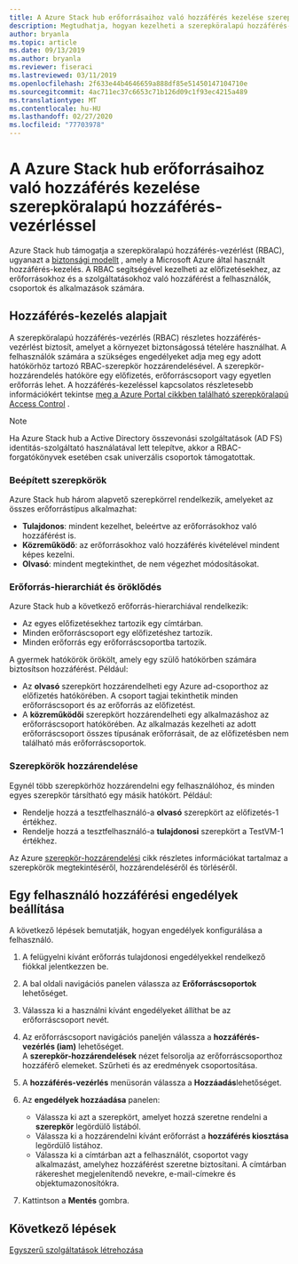 ```yaml
---
title: A Azure Stack hub erőforrásaihoz való hozzáférés kezelése szerepköralapú hozzáférés-vezérléssel
description: Megtudhatja, hogyan kezelheti a szerepköralapú hozzáférés-vezérlés (RBAC) engedélyeit rendszergazdaként vagy bérlőként Azure Stack központban.
author: bryanla
ms.topic: article
ms.date: 09/13/2019
ms.author: bryanla
ms.reviewer: fiseraci
ms.lastreviewed: 03/11/2019
ms.openlocfilehash: 2f633e44b4646659a888df85e51450147104710e
ms.sourcegitcommit: 4ac711ec37c6653c71b126d09c1f93ec4215a489
ms.translationtype: MT
ms.contentlocale: hu-HU
ms.lasthandoff: 02/27/2020
ms.locfileid: "77703978"
---
```

# <a name="manage-access-to-resources-in-azure-stack-hub-with-role-based-access-control"></a>A Azure Stack hub erőforrásaihoz való hozzáférés kezelése szerepköralapú hozzáférés-vezérléssel

Azure Stack hub támogatja a szerepköralapú hozzáférés-vezérlést (RBAC), ugyanazt a [biztonsági modellt](/azure/role-based-access-control/overview) , amely a Microsoft Azure által használt hozzáférés-kezelés. A RBAC segítségével kezelheti az előfizetésekhez, az erőforrásokhoz és a szolgáltatásokhoz való hozzáférést a felhasználók, csoportok és alkalmazások számára.

## <a name="basics-of-access-management"></a>Hozzáférés-kezelés alapjait

A szerepköralapú hozzáférés-vezérlés (RBAC) részletes hozzáférés-vezérlést biztosít, amelyet a környezet biztonságossá tételére használhat. A felhasználók számára a szükséges engedélyeket adja meg egy adott hatókörhöz tartozó RBAC-szerepkör hozzárendelésével. A szerepkör-hozzárendelés hatóköre egy előfizetés, erőforráscsoport vagy egyetlen erőforrás lehet. A hozzáférés-kezeléssel kapcsolatos részletesebb információkért tekintse [meg a Azure Portal cikkben található szerepköralapú Access Control](/azure/role-based-access-control/overview) .

> [!NOTE]
> Ha Azure Stack hub a Active Directory összevonási szolgáltatások (AD FS) identitás-szolgáltató használatával lett telepítve, akkor a RBAC-forgatókönyvek esetében csak univerzális csoportok támogatottak.

### <a name="built-in-roles"></a>Beépített szerepkörök

Azure Stack hub három alapvető szerepkörrel rendelkezik, amelyeket az összes erőforrástípus alkalmazhat:

* **Tulajdonos**: mindent kezelhet, beleértve az erőforrásokhoz való hozzáférést is.
* **Közreműködő**: az erőforrásokhoz való hozzáférés kivételével mindent képes kezelni.
* **Olvasó**: mindent megtekinthet, de nem végezhet módosításokat.

### <a name="resource-hierarchy-and-inheritance"></a>Erőforrás-hierarchiát és öröklődés

Azure Stack hub a következő erőforrás-hierarchiával rendelkezik:

* Az egyes előfizetésekhez tartozik egy címtárban.
* Minden erőforráscsoport egy előfizetéshez tartozik.
* Minden erőforrás egy erőforráscsoportba tartozik.

A gyermek hatókörök örökölt, amely egy szülő hatókörben számára biztosítson hozzáférést. Például:

* Az **olvasó** szerepkört hozzárendelheti egy Azure ad-csoporthoz az előfizetés hatókörében. A csoport tagjai tekinthetik minden erőforráscsoport és az erőforrás az előfizetést.
* A **közreműködői** szerepkört hozzárendelheti egy alkalmazáshoz az erőforráscsoport hatókörében. Az alkalmazás kezelheti az adott erőforráscsoport összes típusának erőforrásait, de az előfizetésben nem található más erőforráscsoportok.

### <a name="assigning-roles"></a>Szerepkörök hozzárendelése

Egynél több szerepkörhöz hozzárendelni egy felhasználóhoz, és minden egyes szerepkör társítható egy másik hatókört. Például:

* Rendelje hozzá a tesztfelhasználó-a **olvasó** szerepkört az előfizetés-1 értékhez.
* Rendelje hozzá a tesztfelhasználó-a **tulajdonosi** szerepkört a TestVM-1 értékhez.

Az Azure [szerepkör-hozzárendelési](/azure/role-based-access-control/role-assignments-portal) cikk részletes információkat tartalmaz a szerepkörök megtekintéséről, hozzárendeléséről és törléséről.

## <a name="set-access-permissions-for-a-user"></a>Egy felhasználó hozzáférési engedélyek beállítása

A következő lépések bemutatják, hogyan engedélyek konfigurálása a felhasználó.

1. A felügyelni kívánt erőforrás tulajdonosi engedélyekkel rendelkező fiókkal jelentkezzen be.
2. A bal oldali navigációs panelen válassza az **Erőforráscsoportok** lehetőséget.
3. Válassza ki a használni kívánt engedélyeket állíthat be az erőforráscsoport nevét.
4. Az erőforráscsoport navigációs paneljén válassza a **hozzáférés-vezérlés (iam)** lehetőséget.<BR> A **szerepkör-hozzárendelések** nézet felsorolja az erőforráscsoporthoz hozzáférő elemeket. Szűrheti és az eredmények csoportosítása.
5. A **hozzáférés-vezérlés** menüsorán válassza a **Hozzáadás**lehetőséget.
6. Az **engedélyek hozzáadása** panelen:

   * Válassza ki azt a szerepkört, amelyet hozzá szeretne rendelni a **szerepkör** legördülő listából.
   * Válassza ki a hozzárendelni kívánt erőforrást a **hozzáférés kiosztása** legördülő listához.
   * Válassza ki a címtárban azt a felhasználót, csoportot vagy alkalmazást, amelyhez hozzáférést szeretne biztosítani. A címtárban rákereshet megjelenítendő nevekre, e-mail-címekre és objektumazonosítókra.

7. Kattintson a **Mentés** gombra.

## <a name="next-steps"></a>Következő lépések

[Egyszerű szolgáltatások létrehozása](../operator/azure-stack-create-service-principals.md)
